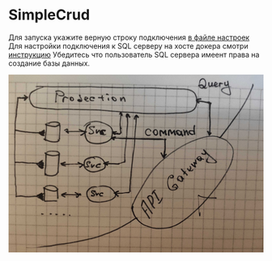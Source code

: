 # SimpleCrud

Для запуска укажите верную строку подключения [в файле настроек](https://github.com/AzarinSergey/SimpleCrud/blob/dev/.env)
Для настройки подключения к SQL серверу на хосте докера смотри [инструкцию](https://stackoverflow.com/questions/50166869/connect-to-sql-server-in-local-machine-host-from-docker-using-host-docker-inte)
Убедитесь что пользователь SQL сервера имеент права на создание базы данных.

![Image of Yaktocat](https://github.com/AzarinSergey/SimpleCrud/blob/master/sch.png)
